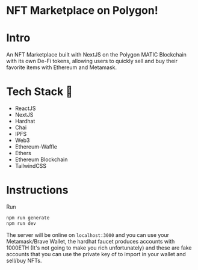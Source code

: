 # NFT Marketplace on Polygon!

# Intro 

An NFT Marketplace built with NextJS on the Polygon MATIC Blockchain with its own De-Fi tokens, allowing users to quickly sell and buy their favorite items with Ethereum and Metamask.

# Tech Stack 🚀

- ReactJS
- NextJS
- Hardhat
- Chai
- IPFS
- Web3
- Ethereum-Waffle
- Ethers
- Ethereum Blockchain
- TailwindCSS

# Instructions

Run

```bash
npm run generate
npm run dev
```

The server will be online on `localhost:3000` and you can use your Metamask/Brave Wallet, the hardhat faucet produces accounts with 1000ETH (It's not going to make you rich unfortunately) and these are fake accounts that you can use the private key of to import in your wallet and sell/buy NFTs.
